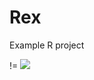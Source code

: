 Rex
===

Example R project

!= ![](http://upload.wikimedia.org/wikipedia/commons/thumb/8/81/Tyrannosaurus_%28PSF%29.png/255px-Tyrannosaurus_%28PSF%29.png)

